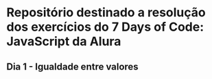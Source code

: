 # Repositório destinado a resolução dos exercícios do 7 Days of Code: JavaScript da Alura

## Dia 1 - Igualdade entre valores
